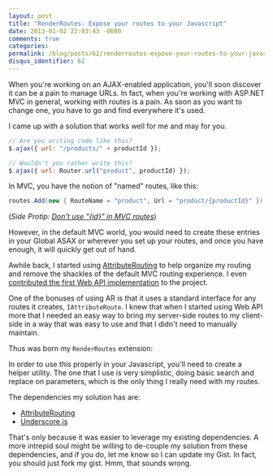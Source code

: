 ```yaml
---
layout: post
title: "RenderRoutes: Expose your routes to your Javascript"
date: 2013-01-02 22:03:43 -0600
comments: true
categories:
permalink: /blog/posts/62/renderroutes-expose-your-routes-to-your-javascript
disqus_identifier: 62
---
```


When you're working on an AJAX-enabled application, you'll soon discover it can be a pain to manage URLs. In fact, when you're working with ASP.NET MVC in general, working with routes is a pain. As soon as you want to change one, you have to go and find everywhere it's used.

I came up with a solution that works well for me and may for you.

```js
// Are you writing code like this?
$.ajax({ url: "/products/" + productId });

// Wouldn't you rather write this?
$.ajax({ url: Router.url("product", productId) });
```

In MVC, you have the notion of "named" routes, like this:

```c#
routes.Add(new { RouteName = "product", Url = "product/{productId}" });
```

(*Side Protip: [Don't use "{id}" in MVC routes](http://kamranicus.com/Blog/Posts/23/mvc-pro-tip-dont-use-the-id-url-parameter-in-your)*)

However, in the default MVC world, you would need to create these entries in your Global ASAX or wherever you set up your routes, and once you have enough, it will quickly get out of hand.

Awhile back, I started using [AttributeRouting](http://attributerouting.net) to help organize my routing and remove the shackles of the default MVC routing experience. I even [contributed the first Web API implementation](/Blog/Posts/43/attributerouting-now-supports-web-api) to the project.

One of the bonuses of using AR is that it uses a standard interface for any routes it creates, `IAttributeRoute`. I knew that when I started using Web API more that I needed an easy way to bring my server-side routes to my client-side in a way that was easy to use and that I didn't need to manually maintain.

Thus was born my `RenderRoutes` extension:

<script src="https://gist.github.com/4438411.js"></script>

In order to use this properly in your Javascript, you'll need to create a helper utility. The one that I use is very simplistic, doing basic search and replace on parameters, which is the only thing I really need with my routes.

The dependencies my solution has are:

* [AttributeRouting](http://attributerouting.net)
* [Underscore.js](http://underscorejs.org)

That's only because it was easier to leverage my existing dependencies. A more intrepid soul might be willing to de-couple my solution from these dependencies, and if you do, let me know so I can update my Gist. In fact, you should just fork my gist. Hmm, that sounds wrong.